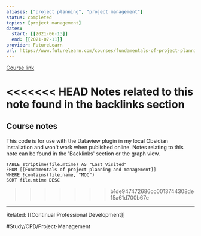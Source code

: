 ```yaml
---
aliases: ["project planning", "project management"]
status: completed
topics: [project management]
dates:
  start: [[2021-06-13]]
  end: [[2021-07-11]]
provider: FutureLearn
url: https://www.futurelearn.com/courses/fundamentals-of-project-planning-and-management/15/steps/1152156
---
```

[Course link](https://www.futurelearn.com/courses/fundamentals-of-project-planning-and-management/15/steps/1152156)

<<<<<<< HEAD
Notes related to this note found in the backlinks section
=======
## Course notes
This code is for use with the Dataview plugin in my local Obsidian installation and won't work when published online. Notes relating to this note can be found in the 'Backlinks' section or the graph view. 

```dataview
TABLE striptime(file.mtime) AS "Last Visited"
FROM [[Fundamentals of project planning and management]]
WHERE !contains(file.name, "MOC")
SORT file.mtime DESC
```

>>>>>>> b1de947472686cc0013744308de15a61d700b67e

---
Related:
[[Continual Professional Development]]


#Study/CPD/Project-Management 